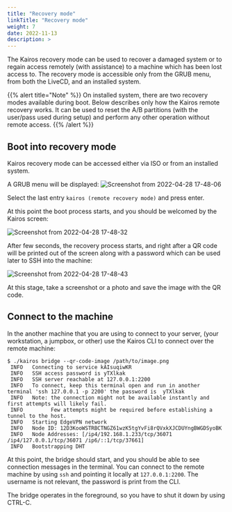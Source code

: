 ```yaml
---
title: "Recovery mode"
linkTitle: "Recovery mode"
weight: 7
date: 2022-11-13
description: >
---
```


The Kairos recovery mode can be used to recover a damaged system or to regain access remotely (with assistance) to a machine which has been lost access to. The recovery mode is accessible only from the GRUB menu, from both the LiveCD, and an installed system.

{{% alert title="Note" %}}
On installed system, there are two recovery modes available during boot. Below describes only how the Kairos remote recovery works. It can be used to reset the A/B partitions (with the user/pass used during setup) and perform any other operation without remote access.
{{% /alert %}}

## Boot into recovery mode

Kairos recovery mode can be accessed either via ISO or from an installed system.

A GRUB menu will be displayed:
![Screenshot from 2022-04-28 17-48-06](https://user-images.githubusercontent.com/2420543/165800177-3e4cccd8-f67c-43a2-bd88-329478539400.png)

Select the last entry `kairos (remote recovery mode)` and press enter.

At this point the boot process starts, and you should be welcomed by the Kairos screen:

![Screenshot from 2022-04-28 17-48-32](https://user-images.githubusercontent.com/2420543/165800182-9aa29c90-09e9-4c53-b3c7-c8ced262e3ac.png)

After few seconds, the recovery process starts, and right after a QR code will be printed out of the screen along with a password which can be used later to SSH into the machine:

![Screenshot from 2022-04-28 17-48-43](https://user-images.githubusercontent.com/2420543/165800187-4d2fe04e-c501-4ad8-a29f-32a0110eaa72.png)

At this stage, take a screenshot or a photo and save the image with the QR code.

## Connect to the machine

In the another machine that you are using to connect to your server, (your workstation, a jumpbox, or other) use the Kairos CLI to connect over the remote machine:

```
$ ./kairos bridge --qr-code-image /path/to/image.png
 INFO   Connecting to service kAIsuqiwKR
 INFO   SSH access password is yTXlkak
 INFO   SSH server reachable at 127.0.0.1:2200
 INFO   To connect, keep this terminal open and run in another terminal 'ssh 127.0.0.1 -p 2200' the password is  yTXlkak
 INFO   Note: the connection might not be available instantly and first attempts will likely fail.
 INFO         Few attempts might be required before establishing a tunnel to the host.
 INFO   Starting EdgeVPN network
 INFO   Node ID: 12D3KooWSTRBCTNGZ61wzK5tgYvFi8rQVxkXJCDUYngBWGDSyoBK
 INFO   Node Addresses: [/ip4/192.168.1.233/tcp/36071 /ip4/127.0.0.1/tcp/36071 /ip6/::1/tcp/37661]
 INFO   Bootstrapping DHT
```

At this point, the bridge should start, and you should be able to see connection messages in the terminal. You can connect to the remote machine by using `ssh` and pointing it locally at `127.0.0.1:2200`. The username is not relevant, the password is print from the CLI.

The bridge operates in the foreground, so you have to shut it down by using CTRL-C.
